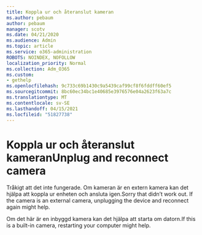 ```yaml
---
title: Koppla ur och återanslut kameran
ms.author: pebaum
author: pebaum
manager: scotv
ms.date: 04/21/2020
ms.audience: Admin
ms.topic: article
ms.service: o365-administration
ROBOTS: NOINDEX, NOFOLLOW
localization_priority: Normal
ms.collection: Adm_O365
ms.custom:
- gethelp
ms.openlocfilehash: 9c733c69b1430c9a5439caf99cf8f6fddff60ef5
ms.sourcegitcommit: 8bc60ec34bc1e40685e3976576e04a2623f63a7c
ms.translationtype: MT
ms.contentlocale: sv-SE
ms.lasthandoff: 04/15/2021
ms.locfileid: "51827738"
---
```

# <a name="unplug-and-reconnect-camera"></a><span data-ttu-id="e0129-102">Koppla ur och återanslut kameran</span><span class="sxs-lookup"><span data-stu-id="e0129-102">Unplug and reconnect camera</span></span>

<span data-ttu-id="e0129-103">Tråkigt att det inte fungerade. Om kameran är en extern kamera kan det hjälpa att koppla ur enheten och ansluta igen.</span><span class="sxs-lookup"><span data-stu-id="e0129-103">Sorry that didn’t work out. If the camera is an external camera, unplugging the device and reconnect again might help.</span></span>

<span data-ttu-id="e0129-104">Om det här är en inbyggd kamera kan det hjälpa att starta om datorn.</span><span class="sxs-lookup"><span data-stu-id="e0129-104">If this is a built-in camera, restarting your computer might help.</span></span>
